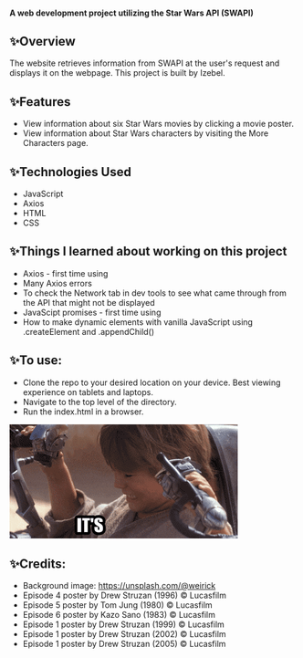 #### A web development project utilizing the Star Wars API (SWAPI)


## ✨Overview
The website retrieves information from SWAPI at the user's request and displays it on the webpage. This project is built by Izebel. 

## ✨Features
 - View information about six Star Wars movies by clicking a movie poster. 
 - View information about Star Wars characters by visiting the More Characters page.

## ✨Technologies Used
- JavaScript
- Axios
- HTML
- CSS

## ✨Things I learned about working on this project
- Axios - first time using
- Many Axios errors
- To check the Network tab in dev tools to see what came through from the API that might not be displayed
- JavaScipt promises - first time using
- How to make dynamic elements with vanilla JavaScript using .createElement and .appendChild() 


## ✨To use:
- Clone the repo to your desired location on your device. Best viewing experience on tablets and laptops.
- Navigate to the top level of the directory.
- Run the index.html in a browser. 


![](working.gif)


## ✨Credits:
-  Background image: https://unsplash.com/@weirick
- Episode 4 poster by Drew Struzan (1996) © Lucasfilm
- Episode 5 poster by Tom Jung (1980) © Lucasfilm
- Episode 6 poster by Kazo Sano (1983) © Lucasfilm
- Episode 1 poster by Drew Struzan (1999) © Lucasfilm
- Episode 1 poster by Drew Struzan (2002) © Lucasfilm
- Episode 1 poster by Drew Struzan (2005) © Lucasfilm


